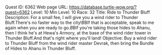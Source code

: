 Quest ID: 6362
Web page URL: https://database.turtle-wow.org/?quest=6362
Level: 10
Min Level: 10
Race: 32
Title: Ride to Thunder Bluff
Description: For a small fee, I will give you a wind rider to Thunder Bluff.There's no faster way to the city!$B$BIf that is acceptable, speak to me again when you are ready to go.$B$BIf you're taking those hides to Ahanu, then I think he's at Hewa's Armory, at the base of the wind rider tower in Thunder Bluff.And that's right where you'll land!
Objective: Buy a wind rider to Thunder Bluff from the wind rider master Devrak, then bring the Bundle of Hides to Ahanu in Thunder Bluff.
